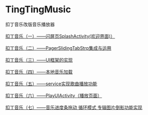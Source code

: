 # TingTingMusic
扣丁音乐改版音乐播放器<br>
<br>
[扣丁音乐（一）——闪屏页SplashActivity(欢迎界面)）](http://blog.csdn.net/dt235201314/article/details/51325806 "鼠标悬停显示")
<br>
<br>
[扣丁音乐（二）——PagerSlidingTabStrp集成与运用](http://blog.csdn.net/dt235201314/article/details/51326041 "鼠标悬停显示")
<br>
<br>
[扣丁音乐（三）——UI框架的实现](http://blog.csdn.net/dt235201314/article/details/51341057 "鼠标悬停显示")
<br>
<br>
[ 扣丁音乐（四）——本地音乐加载](http://blog.csdn.net/dt235201314/article/details/51341078 "鼠标悬停显示")
<br>
<br>
[扣丁音乐（五）——service实现歌曲播放功能](http://blog.csdn.net/dt235201314/article/details/51341104 "鼠标悬停显示")
<br>
<br>
[扣丁音乐（六）——PlayUIActivity（播放页面）](http://blog.csdn.net/dt235201314/article/details/51360013 "鼠标悬停显示")
<br>
<br>
[扣丁音乐（七）——音乐进度条拖动 循环模式 专辑图片倒影功能实现](http://blog.csdn.net/dt235201314/article/details/51367931 "鼠标悬停显示")
<br>
